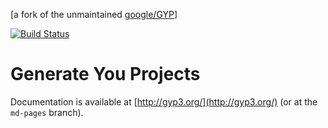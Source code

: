[a fork of the unmaintained [google/GYP](https://chromium.googlesource.com/external/gyp)]

[![Build Status](https://travis-ci.com/refack/GYP.svg?branch=master)](https://travis-ci.com/refack/GYP)

Generate You Projects
===================================

Documentation is available at [http://gyp3.org/](http://gyp3.org/) (or at the `md-pages` branch).
